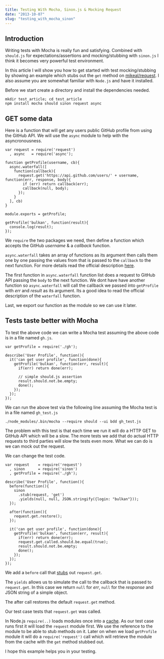 ```yaml
---
title: Testing With Mocha, Sinon.js & Mocking Request
date: "2013-10-07"
slug: "testing_with_mocha_sinon"
---
```



Introduction
------------

Writing tests with Mocha is really fun and satisfying. Combined with `should.js` for expectations/assertions and mocking/stubbing with `sinon.js` I think it becomes very powerful test environment.

In this article I will show you how to get started with test mocking/stubbing by showing an example which stubs out the `get` method on [mikeal/request](https://github.com/mikeal/request). I also
assume you are somewhat familiar with `Node.js` and have it installed.

Before we start create a directory and install the dependencies needed.

    mkdir test_article; cd test_article
    npm install mocha should sinon request async


GET some data
-------------


Here is a function that will get any users public GitHub profile from using the GitHub API. We will use the `async` module to help with the asyncronousness.


```
var request = require('request')
  , async   = require('async');

function getProfile(username, cb){
  async.waterfall([
    function(callback){
      request.get('https://api.github.com/users/' + username, function(err, response, body){
        if (err) return callback(err);
        callback(null, body);
      });
    }
  ], cb)
}

module.exports = getProfile;

getProfile('bulkan', function(result){
  console.log(result);
});
```

We `require` the two packages we need, then define a function which accepts the GitHub _username_ & a _callback_ function.

`async.waterfall` takes an array of functions as its argument then calls them one by one passing the values from that is passed to the `callback` to the next function. For more details read the official description [here](https://github.com/caolan/async#waterfall).

The first function in `async.waterfall` function list does a request to GitHub API passing the `body` to the next function. We dont have have another function so `async.waterfall` will call the callback we passed into
`getProfile` with _err_ and _result_ as its argument. Its a good idea to read the official description of the `waterfall` function.

Last, we export our function as the module so we can use it later.

Tests taste better with Mocha
-----------------------------

To test the above code we can write a Mocha test assuming the above code is in a file named `gh.js`.


```
var getProfile = require('./gh');

describe('User Profile', function(){
  it('can get user profile', function(done){
    getProfile('bulkan', function(err, result){
      if(err) return done(err);

      // simple should.js assertion
      result.should.not.be.empty;
      done();
    });
  });
});
```

We can run the above test via the following line assuming the Mocha test is in a file named `gh_test.js`

`./node_modules/.bin/mocha --require should --ui bdd gh_test.js`

The problem with this test is that each time we run it will do a HTTP GET to GitHub API which will be a slow. The more tests we add that do actual
HTTP requests to third parties will slow the tests even more.  What we can do is we can mock out the request.  


We can change the test code.


```
var request    = require('request')
  , sinon      = require('sinon')
  , getProfile = require('./gh');

describe('User Profile', function(){
  before(function(){
    sinon
      .stub(request, 'get')
      .yields(null, null, JSON.stringify({login: "bulkan"}));
  });

  after(function(){
    request.get.restore();
  });

  it('can get user profile', function(done){
    getProfile('bulkan', function(err, result){
      if(err) return done(err);
      request.get.called.should.be.equal(true);
      result.should.not.be.empty;
      done();
    });
  });
});
```

We add a `before` call that [stubs](https://sinonjs.org/docs/#stubs) out `request.get`.

The `yields` allows us to simulate the call to the callback that is passed to `request.get`. In this case
we return `null` for _err_, `null` for the _response_ and JSON string of a simple object.

The after call restores the default `request.get` method.

Our test case tests that `request.get` was called.

In Node.js `require(..)` loads modules once into a [cache](https://nodejs.org/api/modules.html#modules_caching). As our test case runs first it will load the `request` module first. We use the
reference to the module to be able to stub methods on it. Later on when we load `getProfile` module it will do a `require('request')` call which will retrieve the module from the cache with
the `get` method stubbed out.

I hope this example helps you in your testing.
